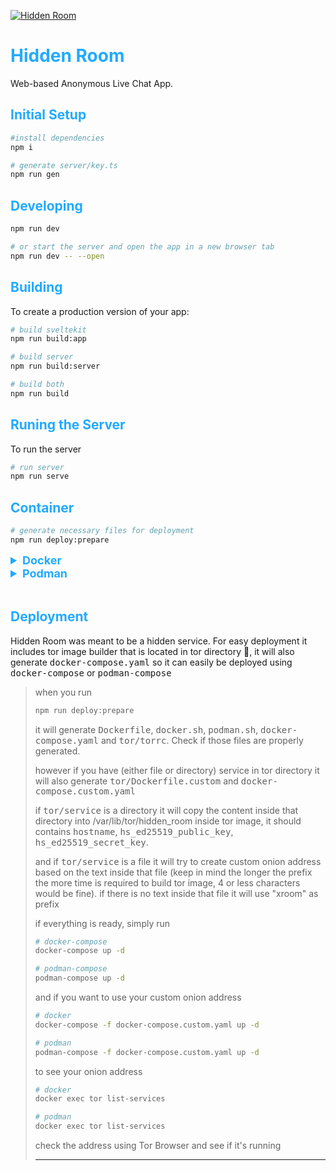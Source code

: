
[![Hidden Room](/static/Logo.svg?raw=true)](https://github.com/fmented/hidden-room)

<style>
    strong, h1, h2, summary{
        color: #22aaff;
        font-weight: bold;
    }

    strong, summary{
        font-size: 18px;
    }
</style>
# Hidden Room

Web-based Anonymous Live Chat App.

## Initial Setup

```bash
#install dependencies
npm i

# generate server/key.ts
npm run gen
```

## Developing

```bash
npm run dev

# or start the server and open the app in a new browser tab
npm run dev -- --open
```

## Building

To create a production version of your app:

```bash
# build sveltekit
npm run build:app

# build server
npm run build:server

# build both
npm run build
```

## Runing the Server

To run the server

```bash
# run server 
npm run serve
```

## Container

```bash
# generate necessary files for deployment
npm run deploy:prepare

```

<details>
    <summary><strong>Docker</strong></summary>

```bash
# add executable permission
chmod +x docker.sh

# run the script
./docker.sh
```
</details>

<details>
    <summary><strong>Podman</strong></summary>

```bash
# add executable permission
chmod +x podman.sh

# run the script
./podman.sh
```

</details>

<br/>

## Deployment
Hidden Room was meant to be a hidden service.
For easy deployment it includes tor image builder that is located in tor directory 📁, it will also generate <kbd>docker-compose.yaml</kbd> so it can easily be deployed using <kbd>docker-compose</kbd> or <kbd>podman-compose</kbd>

> when you run
> ```bash
> npm run deploy:prepare
>```
> it will generate <kbd>Dockerfile</kbd>, <kbd>docker.sh</kbd>, <kbd>podman.sh</kbd>, <kbd>docker-compose.yaml</kbd> and <kbd>tor/torrc</kbd>. Check if those files are properly generated.
>
> however if you have (either file or directory) service in tor directory 
> it will also generate <kbd>tor/Dockerfile.custom</kbd> and <kbd>docker-compose.custom.yaml</kbd>
>
> if <kbd>tor/service</kbd> is a directory it will copy the content inside that directory into /var/lib/tor/hidden_room inside tor image, it should contains <kbd>hostname</kbd>, <kbd>hs_ed25519_public_key</kbd>, <kbd>hs_ed25519_secret_key</kbd>.
>
> and if <kbd>tor/service</kbd> is a file it will try to create custom onion address based on the text inside that file (keep in mind the longer the prefix the more time is required to build tor image, 4 or less characters would be fine). if there is no text inside that file it will use "xroom" as prefix
>
>
> if everything is ready, simply run
> ```bash
> # docker-compose
> docker-compose up -d
> 
> # podman-compose
> podman-compose up -d
>```
>
> and if you want to use your custom onion address
>
> ```bash
> # docker
> docker-compose -f docker-compose.custom.yaml up -d
>
> # podman
> podman-compose -f docker-compose.custom.yaml up -d
>```
>
> to see your onion address
> ```bash
> # docker
> docker exec tor list-services
>
> # podman
> docker exec tor list-services
>```
>
> check the address using Tor Browser and see if it's running
>
>___